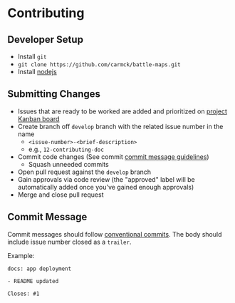# Contributing

## Developer Setup

- Install `git`
- `git clone https://github.com/carmck/battle-maps.git`
- Install [nodejs](https://nodejs.org/en/)

## Submitting Changes

- Issues that are ready to be worked are added and prioritized on [project Kanban board](https://github.com/orgs/carmck/projects/5)
- Create branch off `develop` branch with the related issue number in the name
    - ```<issue-number>-<brief-description>```
    - e.g., `12-contributing-doc`
- Commit code changes (See commit [commit message guidelines](#Commit-Message))
    - Squash unneeded commits
- Open pull request against the `develop` branch
- Gain approvals via code review (the "approved" label will be automatically added once you've gained enough approvals)
- Merge and close pull request

## Commit Message

Commit messages should follow [conventional commits](https://www.conventionalcommits.org/en/v1.0.0/). The body should include issue number closed as a `trailer`.

Example:
```
docs: app deployment

- README updated

Closes: #1
```

